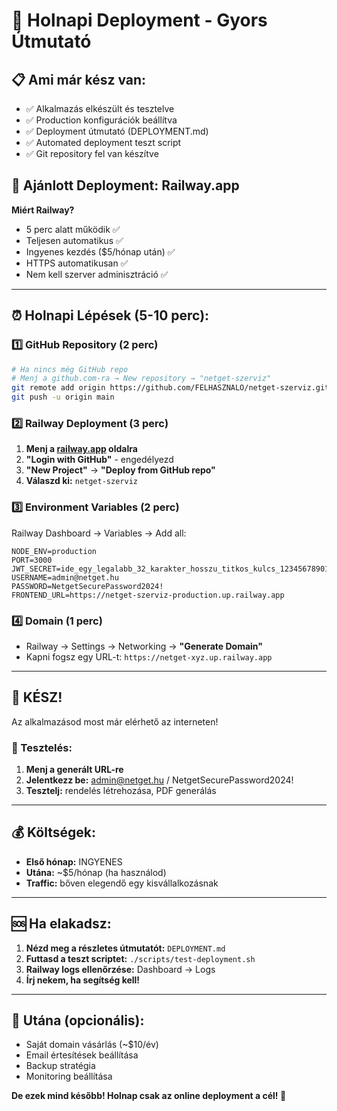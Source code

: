 # 🚀 Holnapi Deployment - Gyors Útmutató

## 📋 Ami már kész van:
- ✅ Alkalmazás elkészült és tesztelve
- ✅ Production konfigurációk beállítva
- ✅ Deployment útmutató (DEPLOYMENT.md)
- ✅ Automated deployment teszt script
- ✅ Git repository fel van készítve

## 🎯 Ajánlott Deployment: Railway.app

**Miért Railway?**
- 5 perc alatt működik ✅
- Teljesen automatikus ✅  
- Ingyenes kezdés ($5/hónap után) ✅
- HTTPS automatikusan ✅
- Nem kell szerver adminisztráció ✅

---

## ⏰ Holnapi Lépések (5-10 perc):

### 1️⃣ GitHub Repository (2 perc)
```bash
# Ha nincs még GitHub repo
# Menj a github.com-ra → New repository → "netget-szerviz"
git remote add origin https://github.com/FELHASZNALO/netget-szerviz.git
git push -u origin main
```

### 2️⃣ Railway Deployment (3 perc)
1. **Menj a [railway.app](https://railway.app) oldalra**
2. **"Login with GitHub"** - engedélyezd
3. **"New Project"** → **"Deploy from GitHub repo"**
4. **Válaszd ki:** `netget-szerviz`

### 3️⃣ Environment Variables (2 perc)
Railway Dashboard → Variables → Add all:
```
NODE_ENV=production
PORT=3000
JWT_SECRET=ide_egy_legalabb_32_karakter_hosszu_titkos_kulcs_12345678901234
USERNAME=admin@netget.hu
PASSWORD=NetgetSecurePassword2024!
FRONTEND_URL=https://netget-szerviz-production.up.railway.app
```

### 4️⃣ Domain (1 perc)
- Railway → Settings → Networking → **"Generate Domain"**
- Kapni fogsz egy URL-t: `https://netget-xyz.up.railway.app`

---

## 🎉 KÉSZ!

Az alkalmazásod most már elérhető az interneten!

### 📱 Tesztelés:
1. **Menj a generált URL-re**
2. **Jelentkezz be:** admin@netget.hu / NetgetSecurePassword2024!
3. **Tesztelj:** rendelés létrehozása, PDF generálás

---

## 💰 Költségek:
- **Első hónap:** INGYENES
- **Utána:** ~$5/hónap (ha használod)
- **Traffic:** bőven elegendő egy kisvállalkozásnak

---

## 🆘 Ha elakadsz:

1. **Nézd meg a részletes útmutatót:** `DEPLOYMENT.md`
2. **Futtasd a teszt scriptet:** `./scripts/test-deployment.sh`  
3. **Railway logs ellenőrzése:** Dashboard → Logs
4. **Írj nekem, ha segítség kell!**

---

## 🔮 Utána (opcionális):
- Saját domain vásárlás (~$10/év)
- Email értesítések beállítása
- Backup stratégia
- Monitoring beállítása

**De ezek mind később! Holnap csak az online deployment a cél! 🚀**
